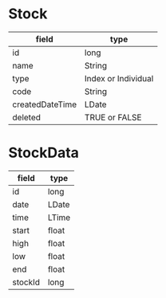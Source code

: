 # Stock
field | type
--- | ---
id | long
name | String
type | Index or Individual
code | String
createdDateTime | LDate
deleted | TRUE or FALSE

# StockData
field | type
--- | ---
id | long
date | LDate
time | LTime
start | float
high | float
low | float
end | float
stockId | long
